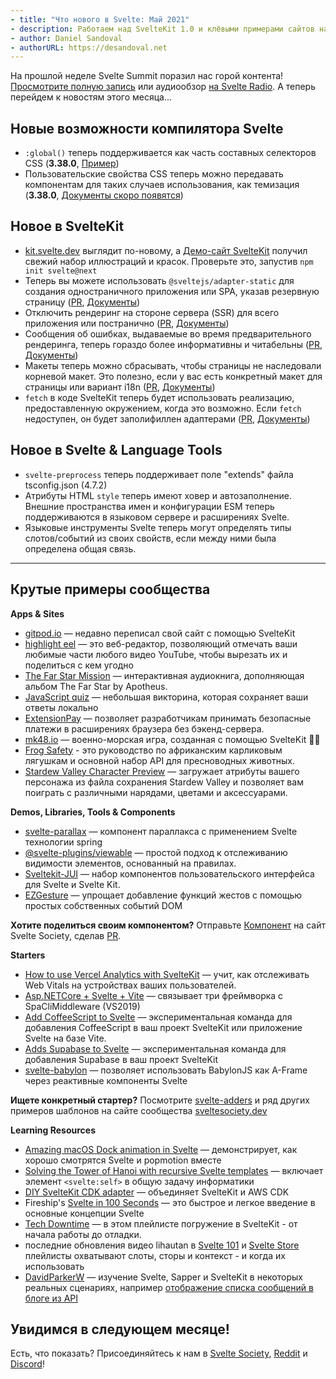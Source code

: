```yaml
---
- title: "Что нового в Svelte: Май 2021"
- description: Работаем над SvelteKit 1.0 и клёвыми примерами сайтов на нём!
- author: Daniel Sandoval
- authorURL: https://desandoval.net
---
```


На прошлой неделе Svelte Summit поразил нас горой контента! [Просмотрите полную запись](https://www.youtube.com/watch?v=fnr9XWvjJHw) или аудиообзор [на Svelte Radio](https://www.svelteradio.com/episodes/svelte-summit-party-episode). А теперь перейдем к новостям этого месяца...


## Новые возможности компилятора Svelte

- `:global()` теперь поддерживается как часть составных селекторов CSS (**3.38.0**, [Пример](https://ru.svelte.dev/repl/54148fd2af484f2c84977c94e523c7c5?version=3.38.0))
- Пользовательские свойства CSS теперь можно передавать компонентам для таких случаев использования, как темизация (**3.38.0**, [Документы скоро появятся](https://github.com/sveltejs/svelte/issues/6268))


## Новое в SvelteKit

- [kit.svelte.dev](https://ru.kit.svelte.dev/) выглядит по-новому, а [Демо-сайт SvelteKit](https://netlify.demo.svelte.dev/) получил свежий набор иллюстраций и красок. Проверьте это, запустив `npm init svelte@next`
- Теперь вы можете использовать `@sveltejs/adapter-static` для создания одностраничного приложения или SPA, указав резервную страницу ([PR](https://github.com/sveltejs/kit/pull/1181), [Документы](https://github.com/sveltejs/kit/tree/master/packages/adapter-static))
- Отключить рендеринг на стороне сервера (SSR) для всего приложения или постранично ([PR](https://github.com/sveltejs/kit/pull/713), [Документы](https://ru.kit.svelte.dev/docs#ssr-i-javascript-ssr))
- Сообщения об ошибках, выдаваемые во время предварительного рендеринга, теперь гораздо более информативны и читабельны ([PR](https://github.com/sveltejs/kit/pull/1062), [Документы](https://ru.kit.svelte.dev/docs#makety-straniczy-oshibok))
- Макеты теперь можно сбрасывать, чтобы страницы не наследовали корневой макет. Это полезно, если у вас есть конкретный макет для страницы или вариант i18n ([PR](https://github.com/sveltejs/kit/pull/1061), [Документы](https://ru.kit.svelte.dev/docs#lmakety-straniczy-oshibok))
- `fetch` в коде SvelteKit теперь будет использовать реализацию, предоставленную окружением, когда это возможно. Если `fetch` недоступен, он будет заполифиллен адаптерами ([PR](https://github.com/sveltejs/kit/pull/1066), [Документы](https://ru.kit.svelte.dev/docs#zagruzka-dannyh-poluchaemye-znacheniya-fetch)) 


## Новое в Svelte & Language Tools

- `svelte-preprocess` теперь поддерживает поле "extends" файла tsconfig.json (4.7.2)
- Атрибуты HTML `style` теперь имеют ховер и автозаполнение. Внешние пространства имен и конфигурации ESM теперь поддерживаются в языковом сервере и расширениях Svelte.
- Языковые инструменты Svelte теперь могут определять типы слотов/событий из своих свойств, если между ними была определена общая связь.

---

## Крутые примеры сообщества

**Apps & Sites**

- [gitpod.io](https://github.com/gitpod-io/website) — недавно переписал свой сайт с помощью SvelteKit
- [highlight eel](https://highlighteel.com/) — это веб-редактор, позволяющий отмечать ваши любимые части любого видео YouTube, чтобы вырезать их и поделиться с кем угодно
- [The Far Star Mission](https://thefarstar.apotheus.net/) — интерактивная аудиокнига, дополняющая альбом The Far Star by Apotheus.
- [JavaScript quiz](https://github.com/nclskfm/javascript-quiz) — небольшая викторина, которая сохраняет ваши ответы локально
- [ExtensionPay](https://extensionpay.com/) — позволяет разработчикам принимать безопасные платежи в расширениях браузера без бэкенд-сервера.
- [mk48.io](https://mk48.io/) — военно-морская игра, созданная с помощью SvelteKit 👍🏻
- [Frog Safety](https://frog-safety.vercel.app/) - это руководство по африканским карликовым лягушкам и основной набор API для пресноводных животных.
- [Stardew Valley Character Preview](https://github.com/overscore-media/stardew-valley-character-preview) — загружает атрибуты вашего персонажа из файла сохранения Stardew Valley и позволяет вам поиграть с различными нарядами, цветами и аксессуарами.


**Demos, Libraries, Tools & Components**

- [svelte-parallax](https://github.com/kindoflew/svelte-parallax) — компонент параллакса с применением Svelte технологии spring
- [@svelte-plugins/viewable](https://github.com/svelte-plugins/viewable) — простой подход к отслеживанию видимости элементов, основанный на правилах.
- [Sveltekit-JUI](https://github.com/Wolfr/sveltekit-jui) — набор компонентов пользовательского интерфейса для Svelte и Svelte Kit.
- [EZGesture](https://github.com/mhmd-22/ezgesture#integrating-with-other-frameworks) — упрощает добавление функций жестов с помощью простых собственных событий DOM

**Хотите поделиться своим компонентом?** Отправьте [Компонент](https://sveltesociety.dev/components) на сайт Svelte Society, сделав [PR](https://github.com/svelte-society/sveltesociety.dev/blob/master/src/pages/components/components.json).


**Starters**

- [How to use Vercel Analytics with SvelteKit](https://ivoberger.com/posts/using-vercel-analytics-with-svelte-kit) — учит, как отслеживать Web Vitals на устройствах ваших пользователей.
- [Asp.NETCore + Svelte + Vite](https://github.com/Kiho/aspcore-spa-cli/tree/master/samples/SviteSample) — связывает три фреймворка с SpaCliMiddleware (VS2019)
- [Add CoffeeScript to Svelte](https://github.com/Leftium/coffeescript-adder) — экспериментальная команда для добавления CoffeeScript в ваш проект SvelteKit или приложение Svelte на базе Vite.
- [Adds Supabase to Svelte](https://github.com/joshnuss/svelte-supabase) — экспериментальная команда для добавления Supabase в ваш проект SvelteKit
- [svelte-babylon](https://github.com/SectorXUSA/svelte-babylon) — позволяет использовать BabylonJS как A-Frame через реактивные компоненты Svelte

**Ищете конкретный стартер?** Посмотрите [svelte-adders](https://github.com/svelte-add/svelte-adders) и ряд других примеров шаблонов на сайте сообщества [sveltesociety.dev](https://sveltesociety.dev/templates/)


**Learning Resources**

- [Amazing macOS Dock animation in Svelte](https://dev.to/puruvj/amazing-macos-dock-animation-in-svelte-5hfb) — демонстрирует, как хорошо смотрятся Svelte и popmotion вместе
- [Solving the Tower of Hanoi with recursive Svelte templates](https://geoffrich.net/posts/svelte-tower-of-hanoi/) — включает элемент `<svelte:self>` в общую задачу информатики
- [DIY SvelteKit CDK adapter](https://dev.to/juranki/diy-sveltekit-cdk-adapter-3enp) — объединяет SvelteKit и AWS CDK
- Fireship's [Svelte in 100 Seconds](https://www.youtube.com/watch?v=rv3Yq-B8qp4) — это быстрое и легкое введение в основные концепции Svelte
- [Tech Downtime](https://www.youtube.com/watch?v=tsePBA2JC7o&list=PLualcIC6WNK1LHIYx2Tg9AQfTQDv4zNPu) — в этом плейлисте погружение в SvelteKit - от начала работы до отладки.
- последние обновления видео lihautan в [Svelte 101](https://www.youtube.com/watch?v=rwYgOU0WmVk&list=PLoKaNN3BjQX3mxDEVG3oGJx2ByXnue_gR&index=59) и [Svelte Store](https://www.youtube.com/watch?v=p4GmT0trCPE&list=PLoKaNN3BjQX3fG-XOSwsPHtnV8FUY6lgK&index=19) плейлисты охватывают слоты, сторы и контекст - и когда их использовать
- [DavidParkerW](https://www.youtube.com/c/DavidParkerW/playlists) — изучение Svelte, Sapper и SvelteKit в некоторых реальных сценариях, например [отображение списка сообщений в блоге из API](https://www.youtube.com/watch?v=kAPVFgFnxaM&list=PLPqKsyEGhUna6cvm6d4vZNI6gbt_0S4Xx)



## Увидимся в следующем месяце!

Есть, что показать? Присоединяйтесь к нам в [Svelte Society](https://sveltesociety.dev/), [Reddit](https://www.reddit.com/r/sveltejs/) и [Discord](https://discord.com/invite/yy75DKs)!